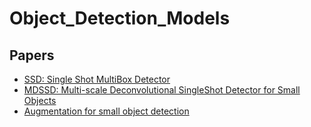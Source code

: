 # Object_Detection_Models

## Papers
- [SSD: Single Shot MultiBox Detector](https://www.cs.unc.edu/~wliu/papers/ssd.pdf)
- [MDSSD: Multi-scale Deconvolutional SingleShot Detector for Small Objects](https://arxiv.org/pdf/1805.07009.pdf)
- [Augmentation for small object detection](https://arxiv.org/pdf/1902.07296.pdf)

